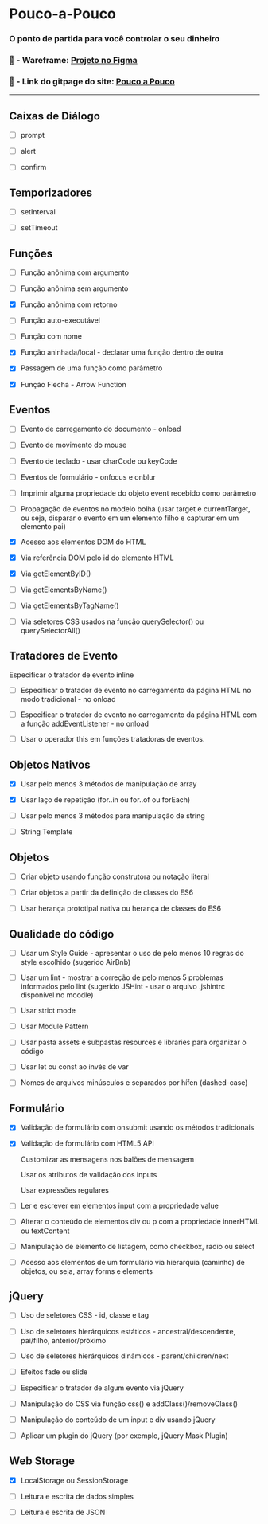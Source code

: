 # Pouco-a-Pouco
### O ponto de partida para você controlar o seu dinheiro

### 🚀 -  Wareframe: [Projeto no Figma](https://www.figma.com/file/Me3UIIa4FdwBvdFWZpGQ5J/Pouco-a-Pouco?node-id=2%3A62)

### 🚀 - Link do gitpage do site: [Pouco a Pouco](https://klsio22.github.io/pouco-a-pouco/)

---------------------

## Caixas de Diálogo 

- [ ] prompt

- [ ] alert

- [ ] confirm

## Temporizadores

- [ ] setInterval

- [ ] setTimeout

## Funções

- [ ] Função anônima com argumento

- [ ] Função anônima sem argumento

- [x] Função anônima com retorno

- [ ] Função auto-executável

- [ ] Função com nome

- [x] Função aninhada/local - declarar uma função dentro de outra

- [x] Passagem de uma função como parâmetro

- [x] Função Flecha - Arrow Function

## Eventos

- [ ] Evento de carregamento do documento - onload

- [ ] Evento de movimento do mouse

- [ ] Evento de teclado - usar charCode ou keyCode

- [ ] Eventos de formulário - onfocus e onblur

- [ ] Imprimir alguma propriedade do objeto event recebido como parâmetro

- [ ] Propagação de eventos no modelo bolha (usar target e currentTarget, ou seja, disparar o evento em um elemento filho e capturar em um elemento pai)

  

- [x] Acesso aos elementos DOM do HTML

- [x] Via referência DOM pelo id do elemento HTML

- [x] Via getElementByID()

- [ ] Via getElementsByName()

- [ ] Via getElementsByTagName()

- [ ] Via seletores CSS usados na função querySelector() ou querySelectorAll()

## Tratadores de Evento

 Especificar o tratador de evento inline

- [ ] Especificar o tratador de evento no carregamento da página HTML no modo tradicional - no onload

- [ ] Especificar o tratador de evento no carregamento da página HTML com a função addEventListener - no onload

- [ ] Usar o operador this em funções tratadoras de eventos.

## Objetos Nativos

- [x] Usar pelo menos 3 métodos de manipulação de array

- [x] Usar laço de repetição (for..in ou for..of ou forEach)

- [ ] Usar pelo menos 3 métodos para manipulação de string

- [ ] String Template

## Objetos

- [ ] Criar objeto usando função construtora ou notação literal

- [ ] Criar objetos a partir da definição de classes do ES6

- [ ] Usar herança prototipal nativa ou herança de classes do ES6

## Qualidade do código

- [ ] Usar um Style Guide - apresentar o uso de pelo menos 10 regras do style escolhido (sugerido AirBnb)

- [ ] Usar um lint - mostrar a correção de pelo menos 5 problemas informados pelo lint (sugerido JSHint - usar o arquivo .jshintrc disponível no moodle)

- [ ] Usar strict mode

- [ ] Usar Module Pattern

- [ ] Usar pasta assets e subpastas resources e libraries para organizar o código

- [ ] Usar let ou const ao invés de var

- [ ] Nomes de arquivos minúsculos e separados por hífen (dashed-case)

## Formulário

- [x] Validação de formulário com onsubmit usando os métodos tradicionais

- [x] Validação de formulário com HTML5 API

  Customizar as mensagens nos balões de mensagem

  Usar os atributos de validação dos inputs

  Usar expressões regulares

- [ ] Ler e escrever em elementos input com a propriedade value

- [ ] Alterar o conteúdo de elementos div ou p com a propriedade innerHTML ou textContent

- [ ] Manipulação de elemento de listagem, como checkbox, radio ou select

- [ ] Acesso aos elementos de um formulário via hierarquia (caminho) de objetos, ou seja, array forms e elements

## jQuery

- [ ] Uso de seletores CSS - id, classe e tag

- [ ] Uso de seletores hierárquicos estáticos - ancestral/descendente, pai/filho, anterior/próximo

- [ ] Uso de seletores hierárquicos dinâmicos - parent/children/next

- [ ] Efeitos fade ou slide

- [ ] Especificar o tratador de algum evento via jQuery

- [ ] Manipulação do CSS via função css() e addClass()/removeClass()

- [ ] Manipulação do conteúdo de um input e div usando jQuery

- [ ] Aplicar um plugin do jQuery (por exemplo, jQuery Mask Plugin)

## Web Storage

- [x] LocalStorage ou SessionStorage

- [ ] Leitura e escrita de dados simples

- [ ] Leitura e escrita de JSON
